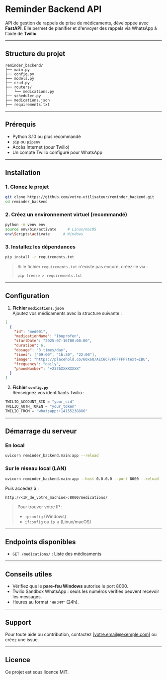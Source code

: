 #  Reminder Backend API

API de gestion de rappels de prise de médicaments, développée avec **FastAPI**. Elle permet de planifier et d'envoyer des rappels via WhatsApp à l'aide de **Twilio**.

---

##  Structure du projet

```
reminder_backend/
├── main.py
├── config.py
├── models.py
├── crud.py
├── routers/
│   └── medications.py
├── scheduler.py
├── medications.json
├── requirements.txt
```

---

## Prérequis

- Python 3.10 ou plus recommandé
- `pip` ou `pipenv`
- Accès Internet (pour Twilio)
- Un compte Twilio configuré pour WhatsApp

---

##  Installation

### 1. Clonez le projet

```bash
git clone https://github.com/votre-utilisateur/reminder_backend.git
cd reminder_backend
```

### 2. Créez un environnement virtuel (recommandé)

```bash
python -m venv env
source env/bin/activate     # Linux/macOS
env\Scripts\activate      # Windows
```

### 3. Installez les dépendances

```bash
pip install -r requirements.txt
```

> Si le fichier `requirements.txt` n'existe pas encore, créez-le via :
>
> ```bash
> pip freeze > requirements.txt
> ```

---

##  Configuration

1. **Fichier `medications.json`**  
   Ajoutez vos médicaments avec la structure suivante :

```json
[
  {
    "id": "med001",
    "medicationName": "Ibuprofen",
    "startDate": "2025-07-16T00:00:00",
    "duration": 6,
    "dosage": "3 times/day",
    "times": ["09:00", "16:30", "22:00"],
    "image": "https://placehold.co/60x60/AEC6CF/FFFFFF?text=IBU",
    "frequency": "daily",
    "phoneNumber": "+2376XXXXXXXX"
  }
]
```

2. **Fichier `config.py`**  
   Renseignez vos identifiants Twilio :

```python
TWILIO_ACCOUNT_SID = "your_sid"
TWILIO_AUTH_TOKEN = "your_token"
TWILIO_FROM = "whatsapp:+14155238886"
```

---

##  Démarrage du serveur

### En local

```bash
uvicorn reminder_backend.main:app --reload
```

### Sur le réseau local (LAN)

```bash
uvicorn reminder_backend.main:app --host 0.0.0.0 --port 8000 --reload
```

Puis accédez à :

```
http://<IP_de_votre_machine>:8000/medications/
```

> Pour trouver votre IP :
> - `ipconfig` (Windows)
> - `ifconfig` ou `ip a` (Linux/macOS)

---

##  Endpoints disponibles

- `GET /medications/` : Liste des médicaments

---

##  Conseils utiles

- Vérifiez que le **pare-feu Windows** autorise le port 8000.
- Twilio Sandbox WhatsApp : seuls les numéros vérifiés peuvent recevoir les messages.
- Heures au format `"HH:MM"` (24h).

---

##  Support

Pour toute aide ou contribution, contactez [votre.email@exemple.com] ou créez une issue.

---

##  Licence

Ce projet est sous licence MIT.
